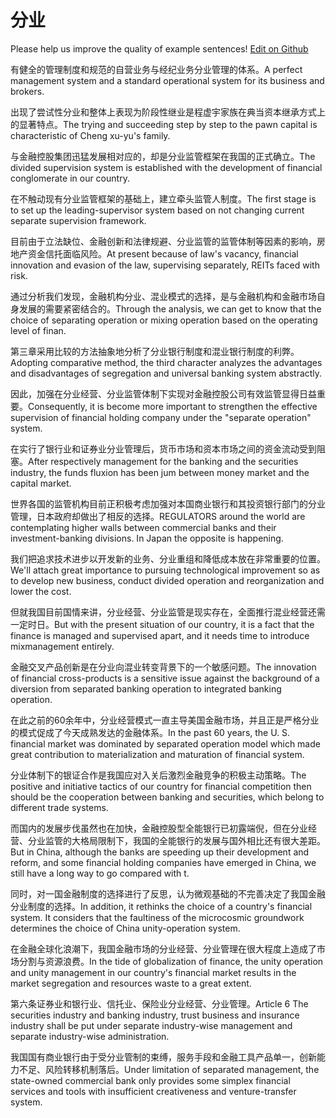 # 分业

Please help us improve the quality of example sentences! [Edit on Github](https://github.com/jiyushe/jiyu-example-sentence-source/blob/main/chinese/fenye.md)

<p><span class="chinese">有健全的管理制度和规范的自营业务与经纪业务分业管理的体系。</span><span class="english">A perfect management system and a standard operational system for its business and brokers.</span></p>

<p><span class="chinese">出现了尝试性分业和整体上表现为阶段性继业是程虚宇家族在典当资本继承方式上的显著特点。</span><span class="english">The trying and succeeding step by step to the pawn capital is characteristic of Cheng xu-yu's family.</span></p>

<p><span class="chinese">与金融控股集团迅猛发展相对应的，却是分业监管框架在我国的正式确立。</span><span class="english">The divided supervision system is established with the development of financial conglomerate in our country.</span></p>

<p><span class="chinese">在不触动现有分业监管框架的基础上，建立牵头监管人制度。</span><span class="english">The first stage is to set up the leading-supervisor system based on not changing current separate supervision framework.</span></p>

<p><span class="chinese">目前由于立法缺位、金融创新和法律规避、分业监管的监管体制等因素的影响，房地产资金信托面临风险。</span><span class="english">At present because of law's vacancy, financial innovation and evasion of the law, supervising separately, REITs faced with risk.</span></p>

<p><span class="chinese">通过分析我们发现，金融机构分业、混业模式的选择，是与金融机构和金融市场自身发展的需要紧密结合的。</span><span class="english">Through the analysis, we can get to know that the choice of separating operation or mixing operation based on the operating level of finan.</span></p>

<p><span class="chinese">第三章采用比较的方法抽象地分析了分业银行制度和混业银行制度的利弊。</span><span class="english">Adopting comparative method, the third character analyzes the advantages and disadvantages of segregation and universal banking system abstractly.</span></p>

<p><span class="chinese">因此，加强在分业经营、分业监管体制下实现对金融控股公司有效监管显得日益重要。</span><span class="english">Consequently, it is become more important to strengthen the effective supervision of financial holding company under the "separate operation" system.</span></p>

<p><span class="chinese">在实行了银行业和证券业分业管理后，货币市场和资本市场之间的资金流动受到阻塞。</span><span class="english">After respectively management for the banking and the securities industry, the funds fluxion has been jum between money market and the capital market.</span></p>

<p><span class="chinese">世界各国的监管机构目前正积极考虑加强对本国商业银行和其投资银行部门的分业管理，日本政府却做出了相反的选择。</span><span class="english">REGULATORS around the world are contemplating higher walls between commercial banks and their investment-banking divisions. In Japan the opposite is happening.</span></p>

<p><span class="chinese">我们把追求技术进步以开发新的业务、分业重组和降低成本放在非常重要的位置。</span><span class="english">We'll attach great importance to pursuing technological improvement so as to develop new business, conduct divided operation and reorganization and lower the cost.</span></p>

<p><span class="chinese">但就我国目前国情来讲，分业经营、分业监管是现实存在，全面推行混业经营还需一定时日。</span><span class="english">But with the present situation of our country, it is a fact that the finance is managed and supervised apart, and it needs time to introduce mixmanagement entirely.</span></p>

<p><span class="chinese">金融交叉产品创新是在分业向混业转变背景下的一个敏感问题。</span><span class="english">The innovation of financial cross-products is a sensitive issue against the background of a diversion from separated banking operation to integrated banking operation.</span></p>

<p><span class="chinese">在此之前的60余年中，分业经营模式一直主导美国金融市场，并且正是严格分业的模式促成了今天成熟发达的金融体系。</span><span class="english">In the past 60 years, the U. S. financial market was dominated by separated operation model which made great contribution to materialization and maturation of financial system.</span></p>

<p><span class="chinese">分业体制下的银证合作是我国应对入关后激烈金融竞争的积极主动策略。</span><span class="english">The positive and initiative tactics of our country for financial competition then should be the cooperation between banking and securities, which belong to different trade systems.</span></p>

<p><span class="chinese">而国内的发展步伐虽然也在加快，金融控股型全能银行已初露端倪，但在分业经营、分业监管的大格局限制下，我国的全能银行的发展与国外相比还有很大差距。</span><span class="english">But in China, although the banks are speeding up their development and reform, and some financial holding companies have emerged in China, we still have a long way to go compared with t.</span></p>

<p><span class="chinese">同时，对一国金融制度的选择进行了反思，认为微观基础的不完善决定了我国金融分业制度的选择。</span><span class="english">In addition, it rethinks the choice of a country's financial system. It considers that the faultiness of the microcosmic groundwork determines the choice of China unity-operation system.</span></p>

<p><span class="chinese">在金融全球化浪潮下，我国金融市场的分业经营、分业管理在很大程度上造成了市场分割与资源浪费。</span><span class="english">In the tide of globalization of finance, the unity operation and unity management in our country's financial market results in the market segregation and resources waste to a great extent.</span></p>

<p><span class="chinese">第六条证券业和银行业、信托业、保险业分业经营、分业管理。</span><span class="english">Article 6 The securities industry and banking industry, trust business and insurance industry shall be put under separate industry-wise management and separate industry-wise administration.</span></p>

<p><span class="chinese">我国国有商业银行由于受分业管制的束缚，服务手段和金融工具产品单一，创新能力不足、风险转移机制落后。</span><span class="english">Under limitation of separated management, the state-owned commercial bank only provides some simplex financial services and tools with insufficient creativeness and venture-transfer system.</span></p>


